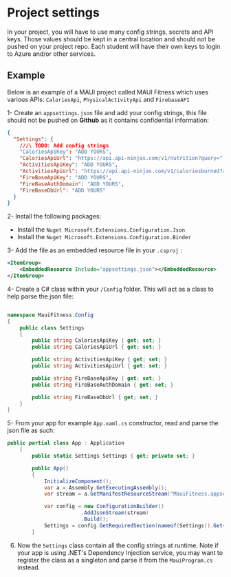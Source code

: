 # Project settings

In your project, you will have to use many config strings, secrets and API keys. Those values should be kept in a central location and should not be pushed on your project repo. Each student will have their own keys to login to Azure and/or other services. 

## Example

Below is an example of a MAUI project called MAUI Fitness which uses various APIs: `CaloriesApi`, `PhysicalActivityApi` and `FirebaseAPI`

1- Create an `appsettings.json` file and add your config strings, this file should not be pushed on **Github** as it contains confidential information: 

```json
{
  "Settings": {
    ///\ TODO: Add config strings
    "CaloriesApiKey": "ADD YOURS",
    "CaloriesApiUrl": "https://api.api-ninjas.com/v1/nutrition?query=",
    "ActivitiesApiKey": "ADD YOURS",
    "ActivitiesApiUrl": "https://api.api-ninjas.com/v1/caloriesburned?activity=",
    "FireBaseApiKey": "ADD YOURS",
    "FireBaseAuthDomain": "ADD YOURS",
    "FireBaseDbUrl": "ADD YOURS"
  }
}

```

2- Install the following packages:

- Install the `Nuget Microsoft.Extensions.Configuration.Json`
- Install the `Nuget Microsoft.Extensions.Configuration.Binder`

3- Add the file as an embedded resource file in your `.csproj` :

```xml
<ItemGroup>
	<EmbeddedResource Include="appsettings.json"></EmbeddedResource>
</ItemGroup>
```

4- Create a C# class within your `/Config` folder. This will act as a class to help parse the json file:

```csharp

namespace MauiFitness.Config
{
    public class Settings 
    {
        public string CaloriesApiKey { get; set; }
        public string CaloriesApiUrl { get; set; }

        public string ActivitiesApiKey { get; set; }
        public string ActivitiesApiUrl { get; set; }

        public string FireBaseApiKey { get; set; }
        public string FireBaseAuthDomain { get; set; }

        public string FireBaseDbUrl { get; set; }
    }
}
```

5- From your app for example `App.xaml.cs` constructor, read and parse the json file as such:

```csharp
public partial class App : Application
    {
        public static Settings Settings { get; private set; }

        public App()
        {
            InitializeComponent();
            var a = Assembly.GetExecutingAssembly();
            var stream = a.GetManifestResourceStream("MauiFitness.appsettings.json");

            var config = new ConfigurationBuilder()
                        .AddJsonStream(stream)
                        .Build();
            Settings = config.GetRequiredSection(nameof(Settings)).Get<Settings>();
        }
```

6. Now the `Settings` class contain all the config strings at runtime. Note if your app is using .NET's Dependency Injection service, you may want to register the class as a singleton and parse it from the `MauiProgram.cs` instead. 
